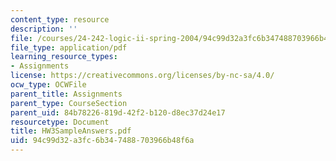 ```yaml
---
content_type: resource
description: ''
file: /courses/24-242-logic-ii-spring-2004/94c99d32a3fc6b347488703966b48f6a_HW3SampleAnswers.pdf
file_type: application/pdf
learning_resource_types:
- Assignments
license: https://creativecommons.org/licenses/by-nc-sa/4.0/
ocw_type: OCWFile
parent_title: Assignments
parent_type: CourseSection
parent_uid: 84b78226-819d-42f2-b120-d8ec37d24e17
resourcetype: Document
title: HW3SampleAnswers.pdf
uid: 94c99d32-a3fc-6b34-7488-703966b48f6a
---
```

